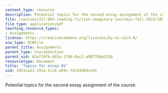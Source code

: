 ```yaml
---
content_type: resource
description: Potential topics for the second essay assignment of the course.
file: /courses/21l-003-reading-fiction-imaginary-journeys-fall-2015/1053cae1191a5ccba59c7dcd3d0dce41_MIT21L_003F15_SecondEsayTo.pdf
file_type: application/pdf
learning_resource_types:
- Assignments
license: https://creativecommons.org/licenses/by-nc-sa/4.0/
ocw_type: OCWFile
parent_title: Assignments
parent_type: CourseSection
parent_uid: 63af19fb-683a-179d-8ac1-a9877b0a533b
resourcetype: Document
title: 'Topics for essay #2'
uid: 1053cae1-191a-5ccb-a59c-7dcd3d0dce41
---
```

Potential topics for the second essay assignment of the course.